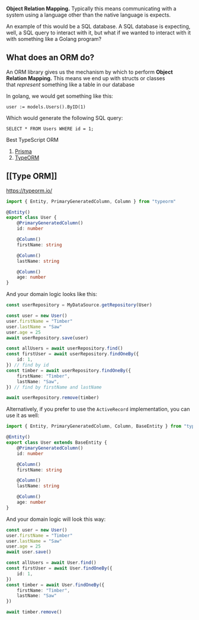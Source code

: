 **Object Relation Mapping.** Typically this means communicating with a system using a language other than the native language is expects.

An example of this would be a SQL database. A SQL database is expecting, well, a SQL query to interact with it, but what if we wanted to interact with it with something like a Golang program?

## What does an ORM do?

An ORM library gives us the mechanism by which to perform **Object Relation Mapping.** This means we end up with structs or classes that _represent_ something like a table in our database

In golang, we would get something like this:  

```
user := models.Users().ByID(1)
```

Which would generate the following SQL query:

```
SELECT * FROM Users WHERE id = 1;
```


Best TypeScript ORM
1. [Prisma](https://blog.logrocket.com/best-typescript-orms/#best-typescript-orms-prisma)
2. [TypeORM](https://blog.logrocket.com/best-typescript-orms/#best-typescript-orms-typeorm)


## [[Type ORM]]
https://typeorm.io/
```typescript
import { Entity, PrimaryGeneratedColumn, Column } from "typeorm"

@Entity()
export class User {
    @PrimaryGeneratedColumn()
    id: number

    @Column()
    firstName: string

    @Column()
    lastName: string

    @Column()
    age: number
}
```

And your domain logic looks like this:

```typescript
const userRepository = MyDataSource.getRepository(User)

const user = new User()
user.firstName = "Timber"
user.lastName = "Saw"
user.age = 25
await userRepository.save(user)

const allUsers = await userRepository.find()
const firstUser = await userRepository.findOneBy({
    id: 1,
}) // find by id
const timber = await userRepository.findOneBy({
    firstName: "Timber",
    lastName: "Saw",
}) // find by firstName and lastName

await userRepository.remove(timber)
```

Alternatively, if you prefer to use the `ActiveRecord` implementation, you can use it as well:

```typescript
import { Entity, PrimaryGeneratedColumn, Column, BaseEntity } from "typeorm"

@Entity()
export class User extends BaseEntity {
    @PrimaryGeneratedColumn()
    id: number

    @Column()
    firstName: string

    @Column()
    lastName: string

    @Column()
    age: number
}
```

And your domain logic will look this way:

```typescript
const user = new User()
user.firstName = "Timber"
user.lastName = "Saw"
user.age = 25
await user.save()

const allUsers = await User.find()
const firstUser = await User.findOneBy({
    id: 1,
})
const timber = await User.findOneBy({
    firstName: "Timber",
    lastName: "Saw"
})

await timber.remove()
```